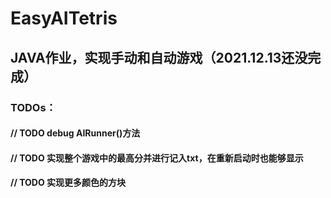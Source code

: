 # EasyAITetris
## JAVA作业，实现手动和自动游戏（2021.12.13还没完成）

### TODOs：

#### // TODO debug AIRunner()方法
#### // TODO 实现整个游戏中的最高分并进行记入txt，在重新启动时也能够显示
#### // TODO 实现更多颜色的方块

